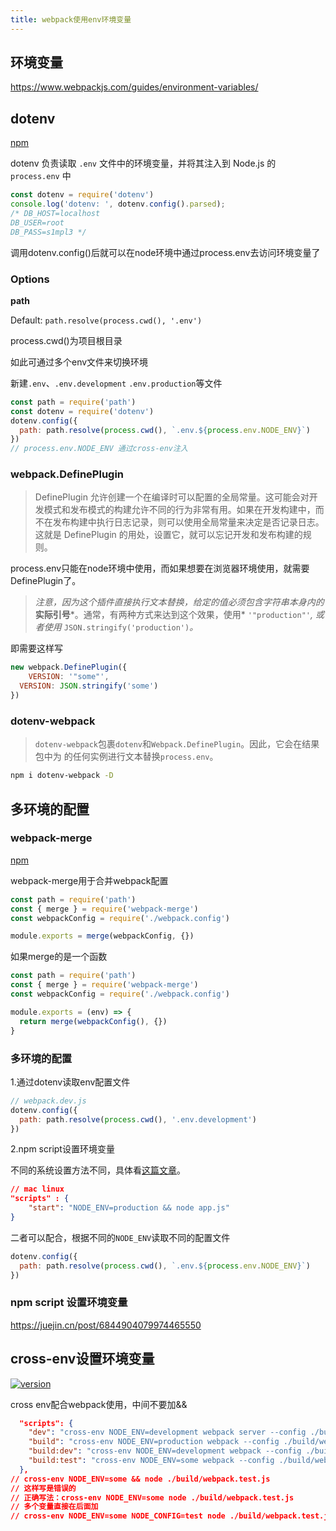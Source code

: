 ```yaml
---
title: webpack使用env环境变量
---
```


## 环境变量

https://www.webpackjs.com/guides/environment-variables/



## dotenv

[npm](https://www.npmjs.com/package/dotenv)

dotenv 负责读取 `.env` 文件中的环境变量，并将其注入到 Node.js 的 `process.env` 中

```js
const dotenv = require('dotenv')
console.log('dotenv: ', dotenv.config().parsed);
/* DB_HOST=localhost
DB_USER=root
DB_PASS=s1mpl3 */
```

调用dotenv.config()后就可以在node环境中通过process.env去访问环境变量了

### Options

**path**

Default: `path.resolve(process.cwd(), '.env')`

process.cwd()为项目根目录

如此可通过多个env文件来切换环境

新建`.env`、`.env.development` `.env.production`等文件

```js
const path = require('path')
const dotenv = require('dotenv')
dotenv.config({
  path: path.resolve(process.cwd(), `.env.${process.env.NODE_ENV}`)
})
// process.env.NODE_ENV 通过cross-env注入
```



### webpack.DefinePlugin

> DefinePlugin 允许创建一个在编译时可以配置的全局常量。这可能会对开发模式和发布模式的构建允许不同的行为非常有用。如果在开发构建中，而不在发布构建中执行日志记录，则可以使用全局常量来决定是否记录日志。这就是 DefinePlugin 的用处，设置它，就可以忘记开发和发布构建的规则。

process.env只能在node环境中使用，而如果想要在浏览器环境使用，就需要DefinePlugin了。

> *注意，因为这个插件直接执行文本替换，给定的值必须包含字符串本身内的***实际引号***。通常，有两种方式来达到这个效果，使用* `'"production"'`*, 或者使用* `JSON.stringify('production')`*。*

即需要这样写

```js
new webpack.DefinePlugin({
	VERSION: '"some"',
  VERSION: JSON.stringify('some')
})
```

### dotenv-webpack

> `dotenv-webpack`包裹`dotenv`和`Webpack.DefinePlugin`。因此，它会在结果包中为 的任何实例进行文本替换`process.env`。

```sh
npm i dotenv-webpack -D
```



## 多环境的配置

### webpack-merge

[npm](https://www.npmjs.com/package/webpack-merge)

webpack-merge用于合并webpack配置

```js
const path = require('path')
const { merge } = require('webpack-merge')
const webpackConfig = require('./webpack.config')

module.exports = merge(webpackConfig, {})
```

如果merge的是一个函数

```js
const path = require('path')
const { merge } = require('webpack-merge')
const webpackConfig = require('./webpack.config')

module.exports = (env) => {
  return merge(webpackConfig(), {})
}
```

### 多环境的配置

1.通过dotenv读取env配置文件

```js
// webpack.dev.js
dotenv.config({
  path: path.resolve(process.cwd(), '.env.development')
})
```

2.npm script设置环境变量

不同的系统设置方法不同，具体看[这篇文章](https://juejin.cn/post/6844904079974465550)。

```json
// mac linux
"scripts" : {
    "start": "NODE_ENV=production && node app.js"
}
```

二者可以配合，根据不同的`NODE_ENV`读取不同的配置文件

```js
dotenv.config({
  path: path.resolve(process.cwd(), `.env.${process.env.NODE_ENV}`)
})
```



### npm script 设置环境变量

https://juejin.cn/post/6844904079974465550



## cross-env设置环境变量

[![version](https://camo.githubusercontent.com/de28f7c8f73db264ae64ba81f2d1ccc00889f073421f1ce9e2da09f358239037/68747470733a2f2f696d672e736869656c64732e696f2f6e706d2f762f6761747362792d72656d61726b2d656d6265646465722e7376673f7374796c653d666c61742d737175617265)](https://www.npmjs.com/package/gatsby-remark-embedder) 

cross env配合webpack使用，中间不要加&&

```json
  "scripts": {
    "dev": "cross-env NODE_ENV=development webpack server --config ./build/webpack.dev.js",
    "build": "cross-env NODE_ENV=production webpack --config ./build/webpack.prod.js -o dist",
    "build:dev": "cross-env NODE_ENV=development webpack --config ./build/webpack.prod.js -o dist",
    "build:test": "cross-env NODE_ENV=some webpack --config ./build/webpack.test.js"
  },
// cross-env NODE_ENV=some && node ./build/webpack.test.js
// 这样写是错误的
// 正确写法：cross-env NODE_ENV=some node ./build/webpack.test.js
// 多个变量直接在后面加
// cross-env NODE_ENV=some NODE_CONFIG=test node ./build/webpack.test.js
```

